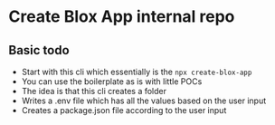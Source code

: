 # Create Blox App internal repo

## Basic todo
- Start with this cli which essentially is the `npx create-blox-app`
- You can use the boilerplate as is with little POCs
- The idea is that this cli creates a folder
- Writes a .env file which has all the values based on the user input
- Creates a package.json file according to the user input